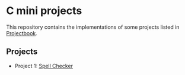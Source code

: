 # C mini projects

This repository contains the implementations of some projects listed in [Projectbook](https://projectbook.code.brettchalupa.com/_introduction.html).

## Projects

- Project 1: [Spell Checker](1_spell_checker/README.md)
